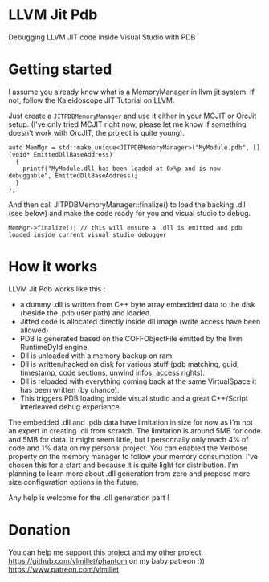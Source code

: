 # LLVM Jit Pdb
Debugging LLVM JIT code inside Visual Studio with PDB

# Getting started 
I assume you already know what is a MemoryManager in llvm jit system. If not, follow the Kaleidoscope JIT Tutorial on LLVM.

Just create a ```JITPDBMemoryManager``` and use it either in your MCJIT or OrcJit setup. (I've only tried MCJIT right now, please let me know if something doesn't work with OrcJIT, the project is quite young).

```
auto MemMgr = std::make_unique<JITPDBMemoryManager>("MyModule.pdb", [](void* EmittedDllBaseAddress) 
  { 
    printf("MyModule.dll has been loaded at 0x%p and is now debuggable", EmittedDllBaseAddress); 
  } 
);

```
And then call JITPDBMemoryManager::finalize() to load the backing .dll (see below) and make the code ready for you and visual studio to debug.

```
MemMgr->finalize(); // this will ensure a .dll is emitted and pdb loaded inside current visual studio debugger
```

# How it works

LLVM Jit Pdb works like this :
- a dummy .dll is written from C++ byte array embedded data to the disk (beside the .pdb user path) and loaded.
- Jitted code is allocated directly inside dll image (write access have been allowed)
- PDB is generated based on the COFFObjectFile emitted by the llvm RuntimeDyld engine.
- Dll is unloaded with a memory backup on ram.
- Dll is written/hacked on disk for various stuff (pdb matching, guid, timestamp, code sections, unwind infos, access rights).
- Dll is reloaded with everything coming back at the same VirtualSpace it has been written (by chance).
- This triggers PDB loading inside visual studio and a great C++/Script interleaved debug experience. 

The embedded .dll and .pdb data have limitation in size for now as I'm not an expert in creating .dll from scratch. The limitation is around 5MB for code and 5MB for data. It might seem little, but I personnally only reach 4% of code and 1% data on my personal project.
You can enabled the Verbose property on the memory manager to follow your memory consumption.
I've chosen this for a start and because it is quite light for distribution.
I'm planning to learn more about .dll generation from zero and propose more size configuration options in the future. 

Any help is welcome for the .dll generation part !

# Donation

You can help me support this project and my other project https://github.com/vlmillet/phantom on my baby patreon :)) 
https://www.patreon.com/vlmillet
